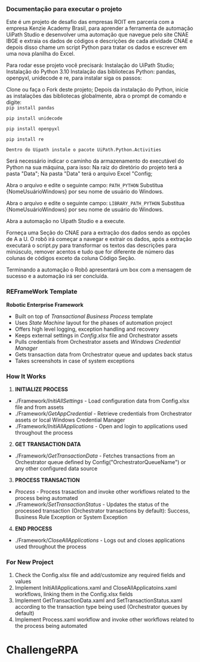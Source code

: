 ### Documentação para executar o projeto ###

Este é um projeto de desafio das empresas ROIT em parceria com a empresa Kenzie Academy Brasil, para aprender a ferramenta de automação UiPath Studio e desenvolver uma automação que navegue pelo site CNAE IBGE e extraia os dados de códigos e descrições de cada atividade CNAE e depois disso chame um script Python para tratar os dados e escrever em uma nova planilha do Excel.

Para rodar esse projeto você precisará:
Instalação do UiPath Studio;
Instalação do Python 3.10
Instalação das bibliotecas Python: pandas, openpyxl, unidecode e re, para instalar siga os passos:

Clone ou faça o Fork deste projeto;
Depois da instalação do Python, inicie as instalações das bibliotecas globalmente, abra o prompt de comando e digite:
<br>
````pip install pandas````

````pip install unidecode````

````pip install openpyxl````

````pip install re````

````Dentro do Uipath instale o pacote UiPath.Python.Activities````

Será necessário indicar o caminho da armazenamento do executável do Python na sua máquina, para isso:
Na raiz do diretório do projeto terá a pasta "Data";
Na pasta "Data" terá o arquivo Excel "Config;

Abra o arquivo e edite o seguinte campo: 
````PATH_PYTHON````
Substitua {NomeUsuárioWindows} por seu nome de usuário do Windows.

Abra o arquivo e edite o seguinte campo:
````LIBRARY_PATH_PYTHON````
Substitua {NomeUsuárioWindows} por seu nome de usuário do Windows.

Abra a automação no Uipath Studio e a execute.

Forneça uma Seção do CNAE para a extração dos dados sendo as opções de A a U.
O robô irá começar a navegar e extrair os dados, após a extração executará o script.py para transformar os textos das descrições para minúsculo, remover acentos e tudo que for diferente de número das colunas de códigos exceto da coluna Código Seção.

Terminando a automação o Robô apresentará um box com a mensagem de sucesso e a automação irá ser concluída.

### REFrameWork Template ###
**Robotic Enterprise Framework**

* Built on top of *Transactional Business Process* template
* Uses *State Machine* layout for the phases of automation project
* Offers high level logging, exception handling and recovery
* Keeps external settings in *Config.xlsx* file and Orchestrator assets
* Pulls credentials from Orchestrator assets and *Windows Credential Manager*
* Gets transaction data from Orchestrator queue and updates back status
* Takes screenshots in case of system exceptions


### How It Works ###

1. **INITIALIZE PROCESS**
 + ./Framework/*InitiAllSettings* - Load configuration data from Config.xlsx file and from assets
 + ./Framework/*GetAppCredential* - Retrieve credentials from Orchestrator assets or local Windows Credential Manager
 + ./Framework/*InitiAllApplications* - Open and login to applications used throughout the process

2. **GET TRANSACTION DATA**
 + ./Framework/*GetTransactionData* - Fetches transactions from an Orchestrator queue defined by Config("OrchestratorQueueName") or any other configured data source

3. **PROCESS TRANSACTION**
 + *Process* - Process trasaction and invoke other workflows related to the process being automated 
 + ./Framework/*SetTransactionStatus* - Updates the status of the processed transaction (Orchestrator transactions by default): Success, Business Rule Exception or System Exception

4. **END PROCESS**
 + ./Framework/*CloseAllApplications* - Logs out and closes applications used throughout the process


### For New Project ###

1. Check the Config.xlsx file and add/customize any required fields and values
2. Implement InitiAllApplications.xaml and CloseAllApplicatoins.xaml workflows, linking them in the Config.xlsx fields
3. Implement GetTransactionData.xaml and SetTransactionStatus.xaml according to the transaction type being used (Orchestrator queues by default)
4. Implement Process.xaml workflow and invoke other workflows related to the process being automated
# ChallengeRPA
